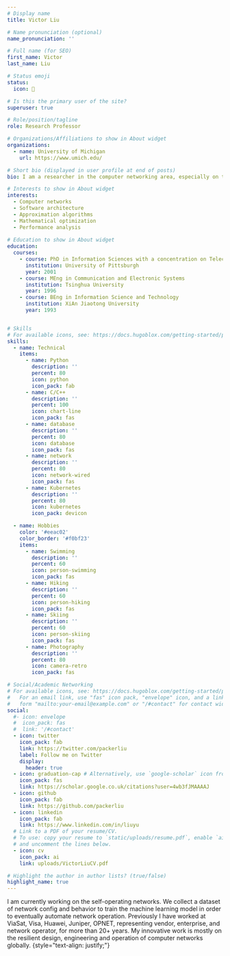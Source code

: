 ```yaml
---
# Display name
title: Victor Liu

# Name pronunciation (optional)
name_pronunciation: ''

# Full name (for SEO)
first_name: Victor
last_name: Liu

# Status emoji
status:
  icon: 🐝

# Is this the primary user of the site?
superuser: true

# Role/position/tagline
role: Research Professor

# Organizations/Affiliations to show in About widget
organizations:
  - name: University of Michigan
    url: https://www.umich.edu/

# Short bio (displayed in user profile at end of posts)
bio: I am a researcher in the computer networking area, especially on the topics of resilient network design and  operation, software architect, approximation algorithms, social networks, and embedded electronics. 

# Interests to show in About widget
interests:
  - Computer networks
  - Software architecture
  - Approximation algorithms
  - Mathematical optimization 
  - Performance analysis
  
# Education to show in About widget
education:
  courses:
    - course: PhD in Information Sciences with a concentration on Telecommunications
      institution: University of Pittsburgh
      year: 2001
    - course: MEng in Communication and Electronic Systems
      institution: Tsinghua University
      year: 1996
    - course: BEng in Information Science and Technology
      institution: XiAn Jiaotong University
      year: 1993


# Skills
# For available icons, see: https://docs.hugoblox.com/getting-started/page-builder/#icons
skills:
  - name: Technical
    items:
      - name: Python
        description: ''
        percent: 80
        icon: python
        icon_pack: fab
      - name: C/C++
        description: ''
        percent: 100
        icon: chart-line
        icon_pack: fas
      - name: database
        description: ''
        percent: 80
        icon: database
        icon_pack: fas
      - name: network
        description: ''
        percent: 80
        icon: network-wired
        icon_pack: fas
      - name: Kubernetes
        description: ''
        percent: 80
        icon: kubernetes
        icon_pack: devicon

  - name: Hobbies
    color: '#eeac02'
    color_border: '#f0bf23'
    items:
      - name: Swimming
        description: ''
        percent: 60
        icon: person-swimming
        icon_pack: fas
      - name: Hiking
        description: ''
        percent: 60
        icon: person-hiking
        icon_pack: fas
      - name: Skiing
        description: ''
        percent: 60
        icon: person-skiing
        icon_pack: fas
      - name: Photography
        description: ''
        percent: 80
        icon: camera-retro
        icon_pack: fas

# Social/Academic Networking
# For available icons, see: https://docs.hugoblox.com/getting-started/page-builder/#icons
#   For an email link, use "fas" icon pack, "envelope" icon, and a link in the
#   form "mailto:your-email@example.com" or "/#contact" for contact widget.
social:
  #- icon: envelope
  #  icon_pack: fas
  #  link: '/#contact'
  - icon: twitter
    icon_pack: fab
    link: https://twitter.com/packerliu
    label: Follow me on Twitter
    display:
      header: true
  - icon: graduation-cap # Alternatively, use `google-scholar` icon from `ai` icon pack
    icon_pack: fas
    link: https://scholar.google.co.uk/citations?user=4wb3fJMAAAAJ
  - icon: github
    icon_pack: fab
    link: https://github.com/packerliu
  - icon: linkedin
    icon_pack: fab
    link: https://www.linkedin.com/in/liuyu
  # Link to a PDF of your resume/CV.
  # To use: copy your resume to `static/uploads/resume.pdf`, enable `ai` icons in `params.yaml`,
  # and uncomment the lines below.
  - icon: cv
    icon_pack: ai
    link: uploads/VictorLiuCV.pdf

# Highlight the author in author lists? (true/false)
highlight_name: true
---
```


I am currently working on the self-operating networks. We
collect a dataset of network config and behavior to train the machine learning model in order to eventually automate network operation. Previously I have worked at ViaSat, Visa, Huawei, Juniper, OPNET, representing vendor, enterprise, and network operator, for more than 20+ years.  My innovative work is mostly on the resilient design, engineering and operation of computer networks globally.
{style="text-align: justify;"}
